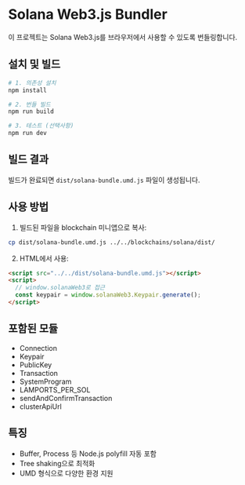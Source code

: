 # Solana Web3.js Bundler

이 프로젝트는 Solana Web3.js를 브라우저에서 사용할 수 있도록 번들링합니다.

## 설치 및 빌드

```bash
# 1. 의존성 설치
npm install

# 2. 번들 빌드
npm run build

# 3. 테스트 (선택사항)
npm run dev
```

## 빌드 결과

빌드가 완료되면 `dist/solana-bundle.umd.js` 파일이 생성됩니다.

## 사용 방법

1. 빌드된 파일을 blockchain 미니앱으로 복사:

```bash
cp dist/solana-bundle.umd.js ../../blockchains/solana/dist/
```

2. HTML에서 사용:

```html
<script src="../../dist/solana-bundle.umd.js"></script>
<script>
  // window.solanaWeb3로 접근
  const keypair = window.solanaWeb3.Keypair.generate();
</script>
```

## 포함된 모듈

- Connection
- Keypair
- PublicKey
- Transaction
- SystemProgram
- LAMPORTS_PER_SOL
- sendAndConfirmTransaction
- clusterApiUrl

## 특징

- Buffer, Process 등 Node.js polyfill 자동 포함
- Tree shaking으로 최적화
- UMD 형식으로 다양한 환경 지원
